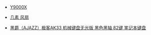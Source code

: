 - [Y9000X](https://item.lenovo.com.cn/product/1006067.html)

- [几素 风扇](https://item.jd.com/46490567710.html#none)

- [黑爵（AJAZZ）极客AK33 机械键盘无光版 黑色黑轴 82键 笔记本键盘](https://item.jd.com/4155886.html#crumb-wrap)